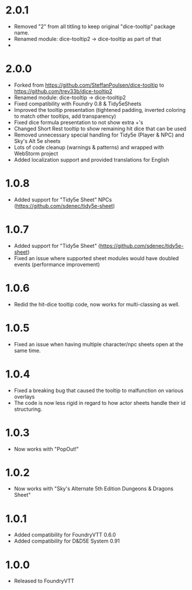# 2.0.1

* Removed "2" from all titling to keep original "dice-tooltip" package name.
* Renamed module: dice-tooltip2 -> dice-tooltip as part of that
* 

# 2.0.0

* Forked from https://github.com/SteffanPoulsen/dice-tooltip to https://github.com/trev33b/dice-tooltip2
* Renamed module: dice-tooltip -> dice-tooltip2
* Fixed compatibility with Foundry 0.8 & Tidy5eSheets
* Improved the tooltip presentation (tightened padding, inverted coloring to match other tooltips, add transparency)
* Fixed dice formula presentation to not show extra +'s
* Changed Short Rest tooltip to show remaining hit dice that can be used
* Removed unnecessary special handling for Tidy5e (Player & NPC) and Sky's Alt 5e sheets 
* Lots of code cleanup (warnings & patterns) and wrapped with WebStorm project
* Added localization support and provided translations for English

# 1.0.8

* Added support for "Tidy5e Sheet" NPCs (https://github.com/sdenec/tidy5e-sheet)

# 1.0.7

* Added support for "Tidy5e Sheet" (https://github.com/sdenec/tidy5e-sheet)
* Fixed an issue where supported sheet modules would have doubled events (performance improvement)

# 1.0.6

* Redid the hit-dice tooltip code, now works for multi-classing as well. 

# 1.0.5

* Fixed an issue when having multiple character/npc sheets open at the same time.

# 1.0.4

* Fixed a breaking bug that caused the tooltip to malfunction on various overlays
* The code is now less rigid in regard to how actor sheets handle their id structuring.

# 1.0.3

* Now works with "PopOut!"

# 1.0.2

* Now works with "Sky's Alternate 5th Edition Dungeons & Dragons Sheet"

# 1.0.1

* Added compatibility for FoundryVTT 0.6.0
* Added compatibility for D&D5E System 0.91

# 1.0.0

* Released to FoundryVTT

